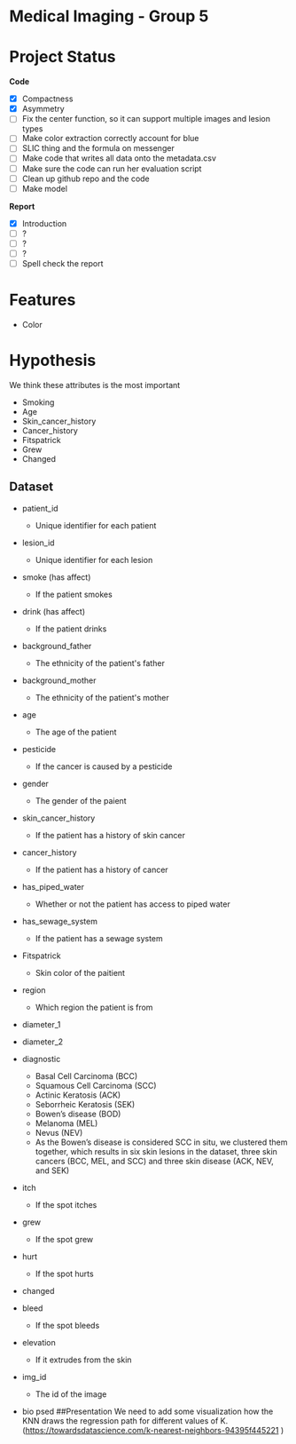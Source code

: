 # Medical Imaging - Group 5

# Project Status

**Code**

-   [x] Compactness
-   [x] Asymmetry
-   [ ] Fix the center function, so it can support multiple images and lesion types
-   [ ] Make color extraction correctly account for blue
-   [ ] SLIC thing and the formula on messenger
-   [ ] Make code that writes all data onto the metadata.csv
-   [ ] Make sure the code can run her evaluation script
-   [ ] Clean up github repo and the code
-   [ ] Make model

**Report**

-   [x] Introduction
-   [ ] ?
-   [ ] ?
-   [ ] ?
-   [ ] Spell check the report

# Features

-   Color

# Hypothesis

We think these attributes is the most important

-   Smoking
-   Age
-   Skin_cancer_history
-   Cancer_history
-   Fitspatrick
-   Grew
-   Changed

## Dataset

-   patient_id
    -   Unique identifier for each patient
-   lesion_id
    -   Unique identifier for each lesion
-   smoke (has affect)
    -   If the patient smokes
-   drink (has affect)
    -   If the patient drinks
-   background_father
    -   The ethnicity of the patient's father
-   background_mother
    -   The ethnicity of the patient's mother
-   age
    -   The age of the patient
-   pesticide
    -   If the cancer is caused by a pesticide
-   gender
    -   The gender of the paient
-   skin_cancer_history
    -   If the patient has a history of skin cancer
-   cancer_history
    -   If the patient has a history of cancer
-   has_piped_water
    -   Whether or not the patient has access to piped water
-   has_sewage_system
    -   If the patient has a sewage system
-   Fitspatrick
    -   Skin color of the paitient
-   region
    -   Which region the patient is from
-   diameter_1
-   diameter_2
-   diagnostic
    -   Basal Cell Carcinoma (BCC)
    -   Squamous Cell Carcinoma (SCC)
    -   Actinic Keratosis (ACK)
    -   Seborrheic Keratosis (SEK)
    -   Bowen’s disease (BOD)
    -   Melanoma (MEL)
    -   Nevus (NEV)
    -   As the Bowen’s disease is considered SCC in situ, we clustered them together, which results in six skin lesions in the dataset, three skin cancers (BCC, MEL, and SCC) and three skin disease (ACK, NEV, and SEK)
-   itch
    -   If the spot itches
-   grew
    -   If the spot grew
-   hurt
    -   If the spot hurts
-   changed
-   bleed

    -   If the spot bleeds

-   elevation
    -   If it extrudes from the skin
-   img_id
    -   The id of the image
-   bio
    psed
##Presentation 
We need to add some visualization how the KNN draws the regression path for different values of K.(https://towardsdatascience.com/k-nearest-neighbors-94395f445221 )
